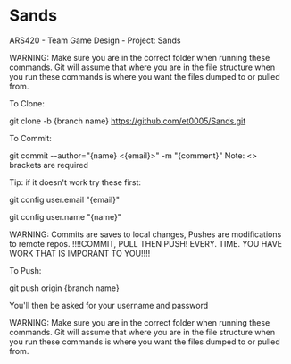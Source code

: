 # Sands
ARS420 - Team Game Design - Project: Sands

WARNING: Make sure you are in the correct folder when running these commands. Git will assume that where you are in the file structure when you run these commands is where you want the files dumped to or pulled from.

To Clone:

git clone -b {branch name} https://github.com/et0005/Sands.git

To Commit:

git commit --author="{name} <{email}>" -m "{comment}" Note: <> brackets are required

Tip: if it doesn't work try these first:

git config user.email "{email}"

git config user.name "{name}"

WARNING: Commits are saves to local changes, Pushes are modifications to remote repos. 
!!!!COMMIT, PULL THEN PUSH! EVERY. TIME. YOU HAVE WORK THAT IS IMPORANT TO YOU!!!!

To Push:

git push origin {branch name}

You'll then be asked for your username and password

WARNING: Make sure you are in the correct folder when running these commands. Git will assume that where you are in the file structure when you run these commands is where you want the files dumped to or pulled from.
